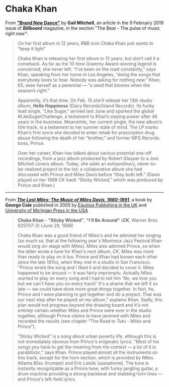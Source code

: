 # Chaka Khan

From [**"Brand New Dance"**](https://www.billboard.com/articles/news/8496614/chaka-khan-hello-happiness-interview) by **Gail Mitchell**, an article in the 9 February 2019 issue of ***Billboard*** magazine, in the section "The Beat - The pulse of music right now":

> On her first album in 12 years, R&B icon Chaka Khan just wants to “keep it light”
> 
> Chaka Khan is releasing her first album in 12 years, but don’t call it a comeback. As far as the 10-time Grammy Award-winning legend is concerned, she never left. “I’ve been on the road constantly,” says Khan, speaking from her home in Los Angeles, “doing the songs that everybody loves to hear. Nobody was asking for nothing new.” Khan, 65, sees herself as a perennial — “a seed that blooms when the season’s right.”
> 
> Apparently, it’s that time. On Feb. 15 she’ll release her 13th studio album, ***Hello Happiness*** (Diary Records/Island Records). Its funky lead single, “Like Sugar,” arrived last June and sparked the global #LikeSugarChallenge, a testament to Khan’s staying power after 46 years in the business. Meanwhile, her current single, the new album’s title track, is a testament to her sunnier state of mind. The LP marks Khan’s first since she decided to enter rehab for prescription drug abuse following the death of her “brother,” and former NPG Records boss, Prince.
> 
> Over her career, Khan has talked about various potential one-off recordings, from a jazz album produced by Robert Glasper to a Joni Mitchell covers album. Today, she adds an extraordinary, never-to-be-realized project to the list: a collaborative album she had discussed with Prince and Miles Davis before “they both left.” (Davis played on her 1988 CK track “Sticky Wicked,” which was produced by Prince and Khan.)

-------------

From [***The Last Miles: The Music of Miles Davis, 1980-1991***](http://www.thelastmiles.com/), a book by **George Cole** published in 2005 by [Equinox Publishing in the UK](https://www.equinoxpub.com/home/last-miles/) and [University of Michigan Press in the USA](https://www.press.umich.edu/297190)

> **Chaka Khan** - **"Sticky Wicked"**, **"I'll Be Around"** (***CK***, Warner Bros 925707-2) (June 29, 1988) 
> 
> Chaka Khan was a good friend of Miles's and he admired her singing (so much so, that at the following year's Montreux Jazz Festival Khan would sing on-stage with Miles). Miles also admired Prince, so when the latter wrote a tune for Khan's next album, *CK*, Miles was more than ready to play on it too. Prince and Khan had known each other since the late 197os, when they met in a studio in San Francisco. "Prince wrote the song and I liked it and decided to cover it. Miles happened to be around — it was fairly impromptu. Actually Miles wanted to play on every song and I had to tell him 'No, we love you but we can't have you on every track!' It's a shame that we left it so late — we could have done more great things together. In fact, he, Prince and I were planning to get together and do a project. That was our next step after he played on my album," explains Khan. Sadly, this plan would not progress beyond the drawing board and it's not entirely certain whether Miles and Prince were ever in the studio together, although Prince claims to have jammed with Miles and recorded the results (see chapter "The Road to *Tutu* - Miles and Prince"). 
> 
> "Sticky Wicked" is a song about urban poverty life, although this is not immediately obvious from Prince's enigmatic lyrics. "Most of his songs you have to get the meaning from the context — a lot of it is parabilistic," says Khan. Prince played almost all the instruments on this track, except for the horn section, which is provided by Miles. Atlanta Bliss (trumpet) and Eric Leeds (saxophone). The tune is instantly recognizable as a Prince tune, with funky jangling guitar, a drum machine providing a strong backbeat and stabbing horn lines — and Prince's left-field lyrics. 
